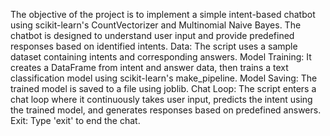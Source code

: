 The objective of the project is to implement a simple intent-based chatbot using scikit-learn's CountVectorizer and Multinomial Naive Bayes. The chatbot is designed to understand user input and provide predefined responses based on identified intents.
Data:           The script uses a sample dataset containing intents and corresponding answers.
Model Training: It creates a DataFrame from intent and answer data, then trains a text classification model using scikit-learn's make_pipeline.
Model Saving:   The trained model is saved to a file using joblib.
Chat Loop:      The script enters a chat loop where it continuously takes user input, predicts the intent using the trained model, and generates responses based on predefined answers.
Exit:           Type 'exit' to end the chat.
